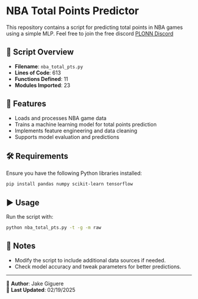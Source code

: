# NBA Total Points Predictor

This repository contains a script for predicting total points in NBA games using a simple MLP.
Feel free to join the free discord 
[PLONN Discord](https://discord.gg/UJRrNcscUE)

## 📄 Script Overview
- **Filename**: `nba_total_pts.py`
- **Lines of Code**: 613
- **Functions Defined**: 11
- **Modules Imported**: 23

## 🚀 Features
- Loads and processes NBA game data
- Trains a machine learning model for total points prediction
- Implements feature engineering and data cleaning
- Supports model evaluation and predictions

## 🛠 Requirements
Ensure you have the following Python libraries installed:
```bash
pip install pandas numpy scikit-learn tensorflow
```

## ▶️ Usage
Run the script with:
```bash
python nba_total_pts.py -t -g -m raw
```

## 📌 Notes
- Modify the script to include additional data sources if needed.
- Check model accuracy and tweak parameters for better predictions.



---

🔗 **Author**: Jake Giguere   
📅 **Last Updated**: 02/19/2025
